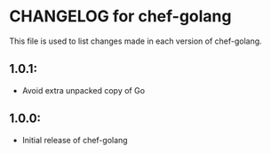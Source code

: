 # CHANGELOG for chef-golang

This file is used to list changes made in each version of chef-golang.

## 1.0.1:

* Avoid extra unpacked copy of Go

## 1.0.0:

* Initial release of chef-golang
